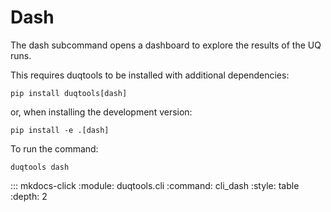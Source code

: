 # Dash

The dash subcommand opens a dashboard to explore the results of the UQ runs.

This requires duqtools to be installed with additional dependencies:

`pip install duqtools[dash]`

or, when installing the development version:

`pip install -e .[dash]`

To run the command:

`duqtools dash`

::: mkdocs-click
    :module: duqtools.cli
    :command: cli_dash
    :style: table
    :depth: 2
